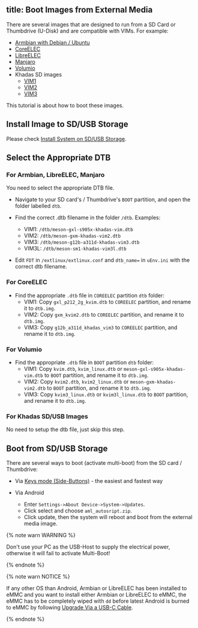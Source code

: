 title: Boot Images from External Media
---

There are several images that are designed to run from a SD Card or Thumbdrive (U-Disk) and are compatible with VIMs. For example:
* [Armbian with Debian / Ubuntu](https://www.armbian.com/download/?tx_maker=khadas)
* [CoreELEC](https://coreelec.org/)
* [LibreELEC](https://libreelec.tv/downloads_new/khadas-vim/)
* [Manjaro](https://forum.khadas.com/t/manjaro-linux-desktop-environment-for-vim1-vim3/3945)
* [Volumio]()
* Khadas SD images
  * [VIM1](https://dl.khadas.com/Firmware/VIM1/Ubuntu/SD_USB/)
  * [VIM2](https://dl.khadas.com/Firmware/VIM2/Ubuntu/SD_USB/)
  * [VIM3](https://dl.khadas.com/Firmware/VIM3/Ubuntu/SD_USB/)

This tutorial is about how to boot these images.

## Install Image to SD/USB Storage

Please check [Install System on SD/USB Storage](/linux/vim1/InstallSystemOnSdusb.html).

## Select the Appropriate DTB

### For Armbian, LibreELEC, Manjaro
You need to select the appropriate DTB file.

* Navigate to your SD card's / Thumbdrive's `BOOT` partition, and open the folder labelled `dtb`.

* Find the correct .dtb filename in the folder `/dtb`. Examples:
  * VIM1: `/dtb/meson-gxl-s905x-khadas-vim.dtb`
  * VIM2: `/dtb/meson-gxm-khadas-vim2.dtb`
  * VIM3: `/dtb/meson-g12b-a311d-khadas-vim3.dtb`
  * VIM3L: `/dtb/meson-sm1-khadas-vim3l.dtb`
* Edit `FDT` in `/extlinux/extlinux.conf` and `dtb_name=` in `uEnv.ini` with the correct dtb filename.

### For CoreELEC
* Find the appropriate `.dtb` file in `COREELEC` partition `dtb` folder:
  * VIM1: Copy `gxl_p212_2g_kvim.dtb` to `COREELEC` partition, and rename it to `dtb.img`.
  * VIM2: Copy `gxm_kvim2.dtb` to `COREELEC` partition, and rename it to `dtb.img`.
  * VIM3: Copy `g12b_a311d_khadas_vim3` to `COREELEC` partition, and rename it to `dtb.img`.

### For Volumio
* Find the appropriate `.dtb` file in `BOOT` partition `dtb` folder:
  * VIM1: Copy `kvim.dtb`, `kvim_linux.dtb` or `meson-gxl-s905x-khadas-vim.dtb` to `BOOT` partition, and rename it to `dtb.img`.
  * VIM2: Copy `kvim2.dtb`, `kvim2_linux.dtb` or `meson-gxm-khadas-vim2.dtb` to `BOOT` partition, and rename it to `dtb.img`.
  * VIM3: Copy `kvim3_linux.dtb` or `kvim3l_linux.dtb` to `BOOT` partition, and rename it to `dtb.img`.

### For Khadas SD/USB Images

No need to setup the dtb file, just skip this step.

## Boot from SD/USB Storage
There are several ways to boot (activate multi-boot) from the SD card / Thumbdrive:

* Via [Keys mode (Side-Buttons)](/linux/vim1/BootIntoUpgradeMode.html) - the easiest and fastest way

* Via Android

  * Enter `Settings->About Device->System->Updates`.
  * Click select and choose `aml_autosript.zip`.
  * Click update, then the system will reboot and boot from the external media image.

{% note warn WARNING %}

Don't use your PC as the USB-Host to supply the electrical power, otherwise it will fail to activate Multi-Boot!

{% endnote %}

{% note warn NOTICE %}

If any other OS than Android, Armbian or LibreELEC has been installed to eMMC and you want to install either Armbian or LibreELEC to eMMC, the eMMC has to be completely wiped with `dd` before latest Android is burned to eMMC by following [Upgrade Via a USB-C Cable](/linux/vim1/UpgradeViaUSBCable.html).

{% endnote %}
